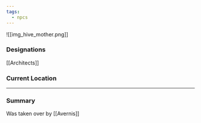 ```yaml
---
tags:
  - npcs
---
```

![[img_hive_mother.png]]

### Designations
[[Architects]]

### Current Location


___
### Summary
Was taken over by [[Avernis]]